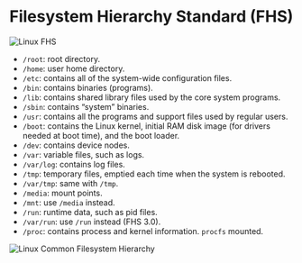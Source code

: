 # Filesystem Hierarchy Standard (FHS)

![Linux FHS](https://leven-cn.github.io/linux-cookbook/imgs/Linux-FHS.png)

- `/root`: root directory.
- `/home`: user home directory.
- `/etc`: contains all of the system-wide configuration files.
- `/bin`: contains binaries (programs).
- `/lib`: contains shared library files used by the core system programs.
- `/sbin`: contains “system” binaries.
- `/usr`: contains all the programs and support files used by regular users.
- `/boot`: contains the Linux kernel, initial RAM disk image (for drivers needed at boot time),
and the boot loader.
- `/dev`: contains device nodes.
- `/var`: variable files, such as logs.
- `/var/log`: contains log files.
- `/tmp`: temporary files, emptied each time when the system is rebooted.
- `/var/tmp`: same with `/tmp`.
- `/media`: mount points.
- `/mnt`: use `/media` instead.
- `/run`: runtime data, such as pid files.
- `/var/run`: use `/run` instead (FHS 3.0).
- `/proc`: contains process and kernel information. `procfs` mounted.

![Linux Common Filesystem Hierarchy](https://leven-cn.github.io/linux-cookbook/imgs/Linux-filesystem-hierarchy.jpg)
